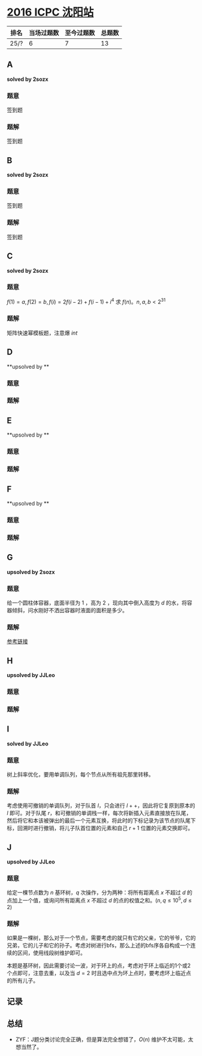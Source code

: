 # [2016 ICPC 沈阳站](https://vjudge.net/contest/400288/)

| 排名 | 当场过题数 | 至今过题数 | 总题数 |
| ---- | ---------- | ---------- | ------ |
| 25/? | 6          | 7          | 13     |

## **A**

**solved by 2sozx**

### 题意

签到题

### 题解

签到题

## **B**

**solved by 2sozx**

### 题意

签到题

### 题解

签到题

## **C**

**solved by 2sozx**

### 题意

$f(1) = a, f(2) = b, f(i) = 2f(i - 2) + f(i - 1) + i^4$ 求 $f(n)$。$n,a,b < 2^{31}$

### 题解

矩阵快速幂模板题，注意爆 $int$

## **D**

**upsolved by **

### 题意



### 题解



## **E**

**upsolved by **

### 题意



### 题解



## **F**

**upsolved by **

### 题意



### 题解



## **G**

**upsolved by 2sozx**

### 题意

给一个圆柱体容器，底面半径为 $1$ ，高为 $2$ ，现向其中倒入高度为 $d$ 的水，将容器倾斜，问水刚好不洒出容器时液面的面积是多少。

### 题解

[参考链接](https://www.cnblogs.com/dilthey/p/9973558.html)

## **H**

**upsolved by JJLeo**

### 题意



### 题解



## **I**

**solved by JJLeo**

### 题意

树上斜率优化，要用单调队列，每个节点从所有祖先那里转移。

### 题解

考虑使用可撤销的单调队列，对于队首 $l$，只会进行 $l++$，因此将它复原到原本的 $l$ 即可。对于队尾 $r$，和可撤销的单调栈一样，每次将新插入元素直接放在队尾，然后将它和本该被弹出的最后一个元素互换，将此时的下标记录为该节点的队尾下标，回溯时进行撤销，将儿子队首位置的元素和自己 $r+1$ 位置的元素交换即可。

## **J**

**upsolved by JJLeo**

### 题意

给定一棵节点数为 $n$ 基环树，$q$ 次操作，分为两种：将所有距离点 $x$ 不超过 $d$ 的点加上一个值，或询问所有距离点 $x$ 不超过 $d$ 的点的权值之和。$(n, q \le 10^5, d \le 2)$

### 题解

如果是一棵树，那么对于一个节点，需要考虑的就只有它的父亲，它的爷爷，它的兄弟，它的儿子和它的孙子。考虑对树进行bfs，那么上述的bfs序各自构成一个连续的区间，使用线段树维护即可。

本题是基环树，因此需要讨论一波，对于环上的点，考虑对于环上临近的1个或2个点即可，注意去重，以及当 $d=2$ 时且选中点为环上点时，要考虑环上临近点的所有儿子。

## **记录**



## **总结**

* ZYF：J题分类讨论完全正确，但是算法完全想错了，$O(n)$ 维护不太可能，太想当然了。